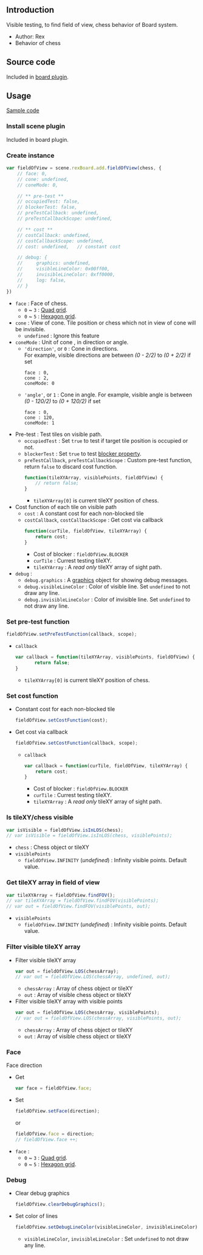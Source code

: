 ## Introduction

Visible testing, to find field of view, chess behavior of Board system.

- Author: Rex
- Behavior of chess

## Source code

Included in [board plugin](board.md#source-code).

## Usage

[Sample code](https://github.com/rexrainbow/phaser3-rex-notes/tree/master/examples/board-fieldofview)

### Install scene plugin

Included in board plugin.

### Create instance

```javascript
var fieldOfView = scene.rexBoard.add.fieldOfView(chess, {
    // face: 0,
    // cone: undefined,
    // coneMode: 0,

    // ** pre-test **
    // occupiedTest: false,
    // blockerTest: false,
    // preTestCallback: undefined,
    // preTestCallbackScope: undefined,

    // ** cost **
    // costCallback: undefined,
    // costCallbackScope: undefined,
    // cost: undefined,   // constant cost

    // debug: {
    //     graphics: undefined,
    //     visibleLineColor: 0x00ff00,
    //     invisibleLineColor: 0xff0000,
    //     log: false,
    // }
})
```

- `face` : Face of chess.
    - `0` ~ `3` : [Quad grid](board-quadgrid.md#directions).
    - `0` ~ `5` : [Hexagon grid](board-hexagongrid.md#directions).
- `cone` : View of cone. Tile position or chess which not in view of cone will be invisible.
    - `undefined` : Ignore this feature
- `coneMode` : Unit of cone , in direction or angle.
    - `'direction'`, or `0` : Cone in directions.  
        For example, visible directions are between *(0 - 2/2)* to *(0 + 2/2)* if set
        ```
        face : 0,
        cone : 2,
        coneMode: 0
        ```
    - `'angle'`, or `1` : Cone in angle.
        For example, visible angle is between *(0 - 120/2)* to *(0 + 120/2)* if set
        ```
        face : 0,
        cone : 120,
        coneMode: 1
        ```
- Pre-test : Test tiles on visible path.
    - `occupiedTest` : Set `true` to test if target tile position is occupied or not.
    - `blockerTest` : Set `true` to test [blocker property](board-chessdata.md#blocker).
    - `preTestCallback`, `preTestCallbackScope` : Custom pre-test function, return `false` to discard cost function.
        ```javascript
        function(tileXYArray, visiblePoints, fieldOfView) {
            // return false;
        }
        ```
        - `tileXYArray[0]` is current tileXY position of chess.
- Cost function of each tile on visible path
    - `cost` : A constant cost for each non-blocked tile
    - `costCallback`, `costCallbackScope` :  Get cost via callback
        ```javascript
        function(curTile, fieldOfView, tileXYArray) {
            return cost;
        }
        ```
        - Cost of blocker : `fieldOfView.BLOCKER`
        - `curTile` : Currest testing tileXY.
        - `tileXYArray` : A *read only*  tileXY array of sight path.
- `debug` :
    - `debug.graphics` : A [graphics](graphics.md) object for showing debug messages.
    - `debug.visibleLineColor` : Color of visible line. Set `undefined` to not draw any line.
    - `debug.invisibleLineColor` : Color of invisible line. Set `undefined` to not draw any line.

### Set pre-test function

```javascript
fieldOfView.setPreTestFunction(callback, scope);
```

- `callback`
    ```javascript
    var callback = function(tileXYArray, visiblePoints, fieldOfView) {
           return false;
    }
    ```
    - `tileXYArray[0]` is current tileXY position of chess.

### Set cost function

- Constant cost for each non-blocked tile
    ```javascript
    fieldOfView.setCostFunction(cost);
    ```
- Get cost via callback
    ```javascript
    fieldOfView.setCostFunction(callback, scope);
    ```
    - `callback`
        ```javascript
        var callback = function(curTile, fieldOfView, tileXYArray) {
            return cost;
        }
        ```
        - Cost of blocker : `fieldOfView.BLOCKER`
        - `curTile` : Currest testing tileXY.
        - `tileXYArray` : A *read only*  tileXY array of sight path.

### Is tileXY/chess visible

```javascript
var isVisible = fieldOfView.isInLOS(chess);
// var isVisible = fieldOfView.isInLOS(chess, visiblePoints);
```

- `chess` : Chess object or tileXY
- `visiblePoints`
    - `fieldOfView.INFINITY` (*undefined*) : Infinity visible points. Default value.

### Get tileXY array in field of view

```javascript
var tileXYArray = fieldOfView.findFOV();
// var tileXYArray = fieldOfView.findFOV(visiblePoints);
// var out = fieldOfView.findFOV(visiblePoints, out);
```

- `visiblePoints`
    - `fieldOfView.INFINITY` (*undefined*) : Infinity visible points. Default value.

### Filter visible tileXY array

- Filter visible tileXY array
    ```javascript
    var out = fieldOfView.LOS(chessArray);
    // var out = fieldOfView.LOS(chessArray, undefined, out);
    ```
    - `chessArray` : Array of chess object or tileXY
    - `out` : Array of visible chess object or tileXY
- Filter visible tileXY array with visible points
    ```javascript
    var out = fieldOfView.LOS(chessArray, visiblePoints);
    // var out = fieldOfView.LOS(chessArray, visiblePoints, out);
    ```
    - `chessArray` : Array of chess object or tileXY
    - `out` : Array of visible chess object or tileXY

### Face

Face direction

- Get
    ```javascript
    var face = fieldOfView.face;
    ```
- Set
    ```javascript
    fieldOfView.setFace(direction);
    ```
    or
    ```javascript
    fieldOfView.face = direction;
    // fieldOfView.face ++;
    ```
- `face` :
    - `0` ~ `3` : [Quad grid](board-quadgrid.md#directions).
    - `0` ~ `5` : [Hexagon grid](board-hexagongrid.md#directions).

### Debug

- Clear debug graphics
    ```javascript
    fieldOfView.clearDebugGraphics();
    ```
- Set color of lines
    ```javascript
    fieldOfView.setDebugLineColor(visibleLineColor, invisibleLineColor);
    ```
    - `visibleLineColor`, `invisibleLineColor` : Set `undefined` to not draw any line.